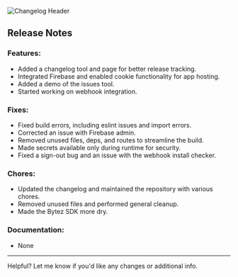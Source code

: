 ![Changelog Header](https://cdn.bytez.com/images/inference/6F1KzDzM4HvKWxbvxpci9.png)

## Release Notes

### Features:
- Added a changelog tool and page for better release tracking.
- Integrated Firebase and enabled cookie functionality for app hosting.
- Added a demo of the issues tool.
- Started working on webhook integration.

### Fixes:
- Fixed build errors, including eslint issues and import errors.
- Corrected an issue with Firebase admin.
- Removed unused files, deps, and routes to streamline the build.
- Made secrets available only during runtime for security.
- Fixed a sign-out bug and an issue with the webhook install checker.

### Chores:
- Updated the changelog and maintained the repository with various chores.
- Removed unused files and performed general cleanup.
- Made the Bytez SDK more dry.

### Documentation:
- None

--- 

Helpful? Let me know if you'd like any changes or additional info.